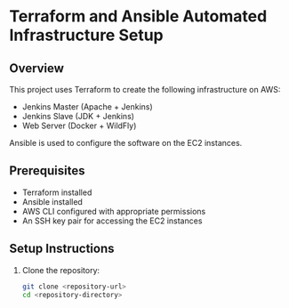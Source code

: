 # Terraform and Ansible Automated Infrastructure Setup

## Overview

This project uses Terraform to create the following infrastructure on AWS:
- Jenkins Master (Apache + Jenkins)
- Jenkins Slave (JDK + Jenkins)
- Web Server (Docker + WildFly)

Ansible is used to configure the software on the EC2 instances.

## Prerequisites

- Terraform installed
- Ansible installed
- AWS CLI configured with appropriate permissions
- An SSH key pair for accessing the EC2 instances

## Setup Instructions

1. Clone the repository:
   ```sh
   git clone <repository-url>
   cd <repository-directory>
